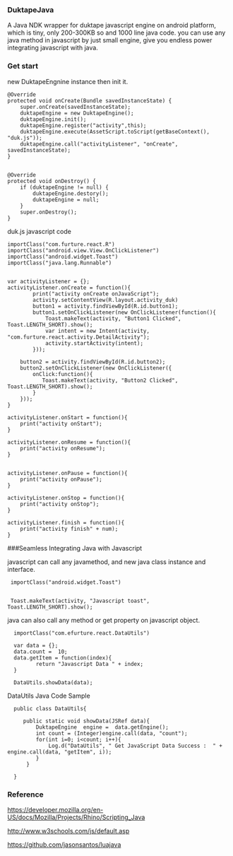 ### DuktapeJava
A Java NDK wrapper for duktape javascript engine on android platform, which is tiny, only 200-300KB so and 1000 line java code. you can use any java method in javascript by just small engine, give you endless power integrating javascript with java.

### Get start

new DuktapeEngnine instance then init it.

    @Override
	protected void onCreate(Bundle savedInstanceState) {
		super.onCreate(savedInstanceState);
		duktapeEngine = new DuktapeEngine();
		duktapeEngine.init();
		duktapeEngine.register("activity",this);
		duktapeEngine.execute(AssetScript.toScript(getBaseContext(), "duk.js"));
		duktapeEngine.call("activityListener", "onCreate", savedInstanceState);
	}


    @Override
	protected void onDestroy() {
		if (duktapeEngine != null) {
			duktapeEngine.destory();
			duktapeEngine = null;
		}
		super.onDestroy();
	}


duk.js javascript code

    importClass("com.furture.react.R")
	importClass("android.view.View.OnClickListener")
	importClass("android.widget.Toast")
	importClass("java.lang.Runnable")


	var activityListener = {};
	activityListener.onCreate = function(){
			print("activity onCreate onJavaScript");
			activity.setContentView(R.layout.activity_duk)
			button1 = activity.findViewById(R.id.button1);
			button1.setOnClickListener(new OnClickListener(function(){
				Toast.makeText(activity, "Button1 Clicked", Toast.LENGTH_SHORT).show();
				var intent = new Intent(activity, "com.furture.react.activity.DetailActivity");
				activity.startActivity(intent);
			}));

		button2 = activity.findViewById(R.id.button2);
		button2.setOnClickListener(new OnClickListener({
			onClick:function(){
			   Toast.makeText(activity, "Button2 Clicked", Toast.LENGTH_SHORT).show();
			}
		}));
    }

	activityListener.onStart = function(){
		print("activity onStart");
	}

	activityListener.onResume = function(){
		print("activity onResume");
	}


	activityListener.onPause = function(){
		print("activity onPause");
	}

	activityListener.onStop = function(){
		print("activity onStop");
	}

	activityListener.finish = function(){
		print("activity finish" + num);
	}

###Seamless Integrating Java with Javascript

 javascript can call any javamethod, and new java class instance and interface.


     importClass("android.widget.Toast")


     Toast.makeText(activity, "Javascript toast", Toast.LENGTH_SHORT).show();


java can also call any method or get property on javascript object.


      importClass("com.efurture.react.DataUtils")

      var data = {};
      data.count =  10;
      data.getItem = function(index){
             return "Javascript Data " + index;
      }

      DataUtils.showData(data);

 DataUtils Java Code Sample   

      public class DataUtils{

         public static void showData(JSRef data){
             DuktapeEngine  engine =  data.getEngine();
             int count = (Integer)engine.call(data, "count");
             for(int i=0; i<count; i++){
                 Log.d("DataUtils", " Get JavaScript Data Success :  " + engine.call(data, "getItem", i));
             }
          }

      }   

### Reference

<a href="https://developer.mozilla.org/en-US/docs/Mozilla/Projects/Rhino/Scripting_Java">https://developer.mozilla.org/en-US/docs/Mozilla/Projects/Rhino/Scripting_Java</a>

<a href="http://www.w3schools.com/js/default.asp">http://www.w3schools.com/js/default.asp</a>


<a href="https://github.com/jasonsantos/luajava">https://github.com/jasonsantos/luajava</a>
